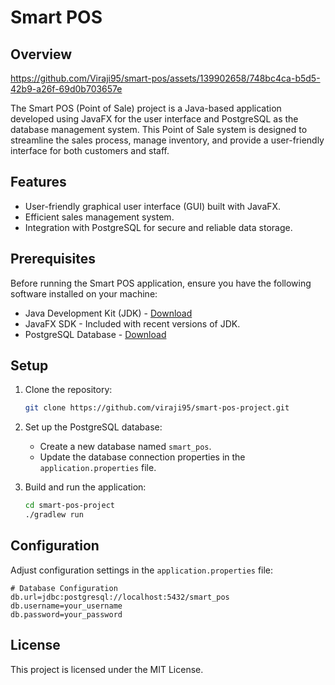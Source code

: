 # Smart POS 

## Overview


https://github.com/Viraji95/smart-pos/assets/139902658/748bc4ca-b5d5-42b9-a26f-69d0b703657e


The Smart POS (Point of Sale) project is a Java-based application developed using JavaFX for the user interface and PostgreSQL as the database management system. This Point of Sale system is designed to streamline the sales process, manage inventory, and provide a user-friendly interface for both customers and staff.

## Features

- User-friendly graphical user interface (GUI) built with JavaFX.
- Efficient sales management system.
- Integration with PostgreSQL for secure and reliable data storage.

## Prerequisites

Before running the Smart POS application, ensure you have the following software installed on your machine:

- Java Development Kit (JDK) - [Download](https://www.oracle.com/java/technologies/javase-downloads.html)
- JavaFX SDK - Included with recent versions of JDK.
- PostgreSQL Database - [Download](https://www.postgresql.org/download/)

## Setup

1. Clone the repository:

    ```bash
    git clone https://github.com/viraji95/smart-pos-project.git
    ```

2. Set up the PostgreSQL database:
    - Create a new database named `smart_pos`.
    - Update the database connection properties in the `application.properties` file.

3. Build and run the application:

    ```bash
    cd smart-pos-project
    ./gradlew run
    ```

## Configuration

Adjust configuration settings in the `application.properties` file:

```properties
# Database Configuration
db.url=jdbc:postgresql://localhost:5432/smart_pos
db.username=your_username
db.password=your_password
````
## License
This project is licensed under the MIT License.


